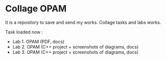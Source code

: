 # Collage OPAM
It is a repository to save and send my works. Collage tasks and labs works.

Task loaded now : 
 - Lab 1. OPAM (PDF, docs)
 - Lab 2. OPAM (C++ project + screenshots of diagrams, docs)
 - Lab 3. OPAM (C++ project + screenshots of diagrams, docs)
